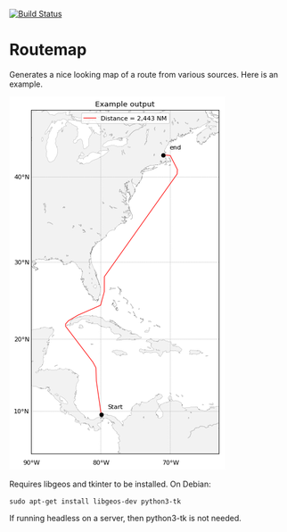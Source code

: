 [![Build Status](https://travis-ci.org/vascowhite/routemap.svg?branch=master)](https://travis-ci.org/vascowhite/routemap)

# Routemap

Generates a nice looking map of a route from various sources. Here is an 
example.

![Example Output](docs/example.png)

Requires libgeos and tkinter to be installed. On Debian:

    sudo apt-get install libgeos-dev python3-tk

If running headless on a server, then python3-tk is not needed.